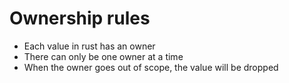 # Ownership rules
- Each value in rust has an owner
- There can only be one owner at a time
- When the owner goes out of scope, the value will be dropped